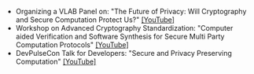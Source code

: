 
* Organizing a VLAB Panel on: "The Future of Privacy: Will Cryptography and Secure Computation Protect Us?" [[YouTube]](https://www.youtube.com/watch?v=zUE2oSj8mro)
* Workshop on Advanced Cryptography Standardization: "Computer aided Verification and Software Synthesis for Secure Multi Party Computation Protocols" [[YouTube]](https://www.youtube.com/watch?v=EdYCofHDXgo)
* DevPulseCon Talk for Developers: "Secure and Privacy Preserving Computation" [[YouTube]](https://www.youtube.com/watch?v=nAoW875Avx0)
